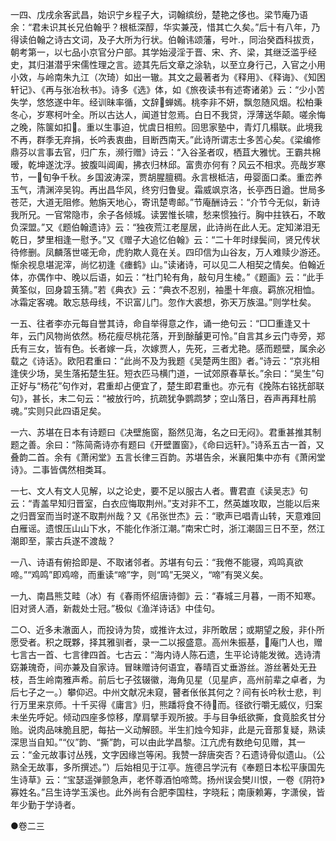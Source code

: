 <!-- { "loadSidebar": true } -->
一四、戊戌余客武昌，始识宁乡程子大，词翰缤纷，楚艳之侈也。梁节庵乃语余：“君未识其长兄伯翰乎？根柢深醇，华实兼茂，惜其亡久矣。”后十有八年，乃得读伯翰之诗古文词，及子大所为行状。伯翰讳颂藩，号叶，同治癸酉科拔贡，朝考第一，以七品小京官分户部。其学始浸淫于晋、宋、齐、梁，其继泛滥乎经史，其归湛潜乎宋儒性理之言。迹其先后文章之涂轨，以至立身行己，入官之小用小效，与岭南朱九江（次琦）如出一辙。其文之最著者为《释用》、《释诲》、《知困轩记》、《再与张冶秋书》。诗多《选》体，如《旅夜读书有述寄诸弟》云：“少小苦失学，悠悠遂中年。经训昧率循，文辞蝉嫣。桃李非不妍，飘忽随风烟。松柏秉冬心，岁寒柯叶全。所以古达人，闻道甘忽焉。白日不我贷，浮薄送华颠。嗟余悔之晚，陈箧如扣。重以生事迫，忧虞日相煎。回思家塾中，青灯几榻联。此境我不再，群季无弃捐，长吟表衷曲，目断西南天。”此诗所谓志士多苦心矣。《梁编修鼎芬以言事去官，归广东，濒行赠》诗云：“入谷圣者叹，栖苴大雅忧。王霸共棉暧，乾坤遂沈浮。披腹叫阊阖，拂衣归林邱。富贵亦何有？风云不相求。亮哉岁寒节，一旬争千秋。乡国波涛深，贾胡腥膻稠。永言根柢洁，毋婴面口柔。重峦养玉气，清渊淬吴钩。再出昌华风，终穷归鲁叟。霜威飒京洛，长亭西日遒。世局多苍茫，大道无阻修。勉旃天地心，寄讯楚粤邮。”节庵酬诗云：“介节今无似，新诗我所兄。一官常隐市，余子各倾城。读罢惟长啸，愁来惯独行。胸中拄铁石，不敢负深盟。”又《题伯翰遗诗》云：“独夜荒江老屋居，此诗尚在此人无。定知涕泪无乾日，梦里相逢一慰予。”又《赠子大追忆伯翰》云：“二十年时绿鬓间，贤兄传状待修删。凤麟落世嗟无命，虎豹欺人竟在关。四印信为山谷友，万人难赎少游还。惭余视息堪泥滓，尚忆初逢《瘗鹤》山。”读诸诗，可以见二人相契之情矣。伯翰近体，亦偶作中、晚以后语，如云：“杜门轮有角，敲句月生棱。”《题画》云：“此手黄筌似，回身碧玉猜。”若《典衣》云：“典衣不忍别，袖墨十年痕。羁旅况相恤。冰霜定客魂。敢忘慈母线，不识富儿门。忽作大裘想，弥天万族温。”则学杜矣。

一五、往者李亦元每自誉其诗，命自举得意之作，诵一绝句云：“□□重逢又十年，云门风物尚依然。杨花瘦尽桃花落，开到酴醵更可怜。”自言其乡云门寺旁，郑氏有三女，皆有色。长者嫁一兵，次嫁贾人，先死，三者尤艳。感而题壁，属余必载之《诗话》。欧阳君重曰：“此尚不及为我题《吴楚两生图》者。”诗云：“京兆相逢侠少场，吴生落拓楚生狂。短衣匹马横门道，一试郊原春草长。”余曰：“吴生”句正好与“杨花”句作对，君重却占便宜了，楚生即君重也。亦元有《挽陈右铭抚部联句》，甚长，末二句云：“被放行吟，抗疏犹争鹦鹉梦；空山落日，吞声再拜杜鹃魂。”实则只此四语足矣。

一六、苏堪在日本有诗题曰《决壁施窗，豁然见海，名之曰无闷》。君重甚推其制题之善。余曰：“陈简斋诗亦有题曰《开壁置窗》，《命曰远轩》。”诗系五古一首，又叠韵二首。余有《萧闲堂》五言长律三百韵。苏堪告余，米襄阳集中亦有《萧闲堂诗》。二事皆偶然相类耳。

一七、文人有文人见解，以之论史，要不足以服古人者。曹君直《读吴志》句云：“青盖早知归晋室，白衣应悔取荆州。”支对非不工，然英雄攻取，岂能以后来之归晋室而当时遂不取荆州哉？又《吊张世杰》云：“歌声已唱青山转，天意难回白雁谣。遗恨压山山下水，不能化作浙江潮。”南宋亡时，浙江潮固三日不至，然江潮即至，蒙古兵遂不渡哉？

一八、诗语有俯拾即是、不取诸邻者。苏堪有句云：“我倦不能寝，鸡鸣真欲啼。”“鸡鸣”即鸡啼，而重读“啼”字，则“鸣”无哭义，“啼”有哭义矣。

一九、南昌熊艾畦（冰）有《春雨怀绍唐诗御》云：“春城三月暮，一雨不知寒。旧对贤人酒，新裁处士冠。”极似《渔洋诗话》中佳句。

二○、近多未澈面人，而投诗为贽，或推许太过，非所敢居；或期望之殷，非仆所愿受者。积之既夥，择其雅驯者，录一二以报盛意。高州朱振基，庵门人也，赠七言古一首、七言律四首。七古云：“海内诗人陈石遗，生平论诗能发微。选诗清窈兼瑰奇，间亦兼及自家诗。冒昧赠诗何语宜，春晴百丈垂游丝。游丝著处无丑枝，吾生岭南雅声希。前后七子弦辍徽，海角见星（见星庐，高州前辈之卓者，为后七子之一。）攀仰迟。中州文献况未窥，瞽者伥伥其何之？间有长吟秋士悲，判行万里来京师。十千买得《庸言》归，熊蹯将食不待而。径欲行嚼无威仪，归案未坐先呼妃。倾动四座多惊移，摩肩擘手观所披。手与目争纸欲撕，食竟脍炙甘分贻。说肉品味脆且肥，每拈一义动解颐。半生扪烛今知非，此是元音那复疑，熟读深思当自知。”“仪”韵、“撕”韵，可以由此学昌黎。江亢虎有数绝句见赠，其一云：“金元故事讨丛残，文字因缘岂等闲。我赞一辞唐突否？石遗诗骨似遗山。（公熟全无故事，多所撰述。”）后始相见于江亭。旌德吕学沅有《奉题日本松平康国先生诗草》云：“宝瑟遥弹颤急声，老怀尊酒怕啼莺。扬州误会樊川恨，一卷《阴符》寡姓名。”吕生诗学玉溪也。此外尚有合肥李国柱，字晓耘；南康赖筹，字潇侯，皆年少勤于学诗者。

●卷二三

